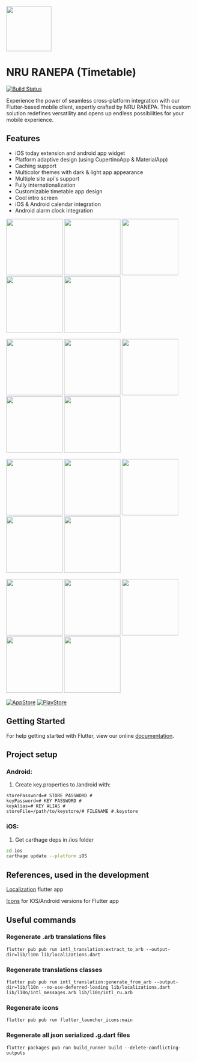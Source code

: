 <img src="assets/images/icon.png" width=120>

# NRU RANEPA (Timetable)

[![Build Status](https://travis-ci.org/CoolONEOfficial/ranepa_timetable.svg?branch=master)](https://travis-ci.org/CoolONEOfficial/ranepa_timetable)

Experience the power of seamless cross-platform integration with our Flutter-based mobile client, expertly crafted by NRU RANEPA. This custom solution redefines versatility and opens up endless possibilities for your mobile experience.

## Features

* iOS today extension and android app widget
* Platform adaptive design (using CupertinoApp & MaterialApp)
* Caching support
* Multicolor themes with dark & light app appearance
* Multiple site api's support
* Fully internationalization
* Customizable timetable app design
* Cool intro screen
* iOS & Android calendar integration
* Android alarm clock integration

<p float="left">
    <img src="screenshots/android_light_welcome.jpeg" width=150>
    <img src="screenshots/android_light_search.jpeg" width=150>
    <img src="screenshots/android_light_timetable.jpeg" width=150>
    <img src="screenshots/android_light_prefs.jpeg" width=150>
    <img src="screenshots/android_light_widget.jpeg" width=150>
</p>

<p float="left">
    <img src="screenshots/ios_light_welcome.jpeg" width=150>
    <img src="screenshots/ios_light_search.jpeg" width=150>
    <img src="screenshots/ios_light_timetable.jpeg" width=150>
    <img src="screenshots/ios_light_prefs.jpeg" width=150>
    <img src="screenshots/ios_light_widget.jpeg" width=150>
</p>

<p float="left">
    <img src="screenshots/android_dark_welcome.jpeg" width=150>
    <img src="screenshots/android_dark_search.jpeg" width=150>
    <img src="screenshots/android_dark_timetable.jpeg" width=150>
    <img src="screenshots/android_dark_prefs.jpeg" width=150>
    <img src="screenshots/android_dark_widget.jpeg" width=150>
</p>

<p float="left">
    <img src="screenshots/ios_dark_welcome.jpeg" width=150>
    <img src="screenshots/ios_dark_search.jpeg" width=150>
    <img src="screenshots/ios_dark_timetable.jpeg" width=150>
    <img src="screenshots/ios_dark_prefs.jpeg" width=150>
    <img src="screenshots/ios_dark_widget.jpeg" width=150>
</p>

[![AppStore][appstore-image]][appstore-url]
[![PlayStore][playstore-image]][playstore-url]

## Getting Started

For help getting started with Flutter, view our online [documentation](https://flutter.io/).

## Project setup

### Android:

1. Create key.properties to /android with:

```
storePassword=# STORE PASSWORD #
keyPassword=# KEY PASSWORD #
keyAlias=# KEY ALIAS #
storeFile=/path/to/keystore/# FILENAME #.keystore
```

### iOS:

1. Get carthage deps in /ios folder
```sh
cd ios
carthage update --platform iOS
```

## References, used in the development

[Localization](https://proandroiddev.com/flutter-localization-step-by-step-30f95d06018d) flutter app

[Icons](https://pub.dartlang.org/packages/flutter_launcher_icons#-installing-tab-) for IOS/Android versions for Flutter app

## Useful commands

### Regenerate .arb translations files
```Shell
flutter pub pub run intl_translation:extract_to_arb --output-dir=lib/l10n lib/localizations.dart
```

### Regenerate translations classes
```Shell
flutter pub pub run intl_translation:generate_from_arb --output-dir=lib/l10n --no-use-deferred-loading lib/localizations.dart lib/l10n/intl_messages.arb lib/l10n/intl_ru.arb
```

### Regenerate icons
```Shell
flutter pub pub run flutter_launcher_icons:main
```

### Regenerate all json serialized .g.dart files
```Shell
flutter packages pub run build_runner build --delete-conflicting-outputs
```

[appstore-image]: https://itsallwidgets.com/images/apple.png
[playstore-image]: https://itsallwidgets.com/images/google.png

[appstore-url]: https://apps.apple.com/us/app/niu-ranepa/id6450411256
[playstore-url]: https://play.google.com/store/apps/details?id=ru.coolone.ranepatimetable
